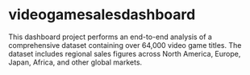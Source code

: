 # videogamesalesdashboard
This dashboard project performs an end-to-end analysis of a comprehensive dataset containing over 64,000 video game titles. The dataset includes regional sales figures across North America, Europe, Japan, Africa, and other global markets.
